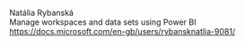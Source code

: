 Natália Rybanská <br />
Manage workspaces and data sets using Power BI <br />
https://docs.microsoft.com/en-gb/users/rybansknatlia-9081/
